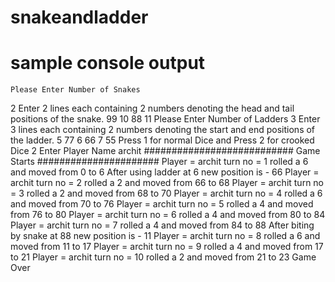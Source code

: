 # snakeandladder
# sample console output
	Please Enter Number of Snakes
2
Enter 2 lines each containing 2 numbers denoting the head and tail positions of the snake.
99 10
88 11
Please Enter Number of Ladders
3
Enter 3 lines each containing 2 numbers denoting the start and end positions of the ladder.
5 77
6 66
7 55
Press 1 for normal Dice and Press 2 for crooked Dice
2
Enter Player Name
archit
########################### Game Starts ######################
 Player =  archit  turn no = 1 rolled a 6 and moved from 0 to 6
After using ladder at 6 new position is - 66
 Player =  archit  turn no = 2 rolled a 2 and moved from 66 to 68
 Player =  archit  turn no = 3 rolled a 2 and moved from 68 to 70
 Player =  archit  turn no = 4 rolled a 6 and moved from 70 to 76
 Player =  archit  turn no = 5 rolled a 4 and moved from 76 to 80
 Player =  archit  turn no = 6 rolled a 4 and moved from 80 to 84
 Player =  archit  turn no = 7 rolled a 4 and moved from 84 to 88
After biting by snake at 88 new position is - 11
 Player =  archit  turn no = 8 rolled a 6 and moved from 11 to 17
 Player =  archit  turn no = 9 rolled a 4 and moved from 17 to 21
 Player =  archit  turn no = 10 rolled a 2 and moved from 21 to 23
Game Over
